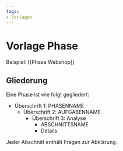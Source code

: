 ```yaml
---
tags:
- Vorlagen
---
```


# Vorlage Phase

Beispiel: [[Phase Webshop]]

## Gliederung

Eine Phase ist wie folgt gegliedert:

* Überschrift 1: PHASENNAME
	* Überschrift 2: AUFGABENNAME
		* Überschrift 3: Analyse
			* ABSCHNITTSNAME
			* Details

Jeder Abschnitt enthält Fragen zur Abklärung.